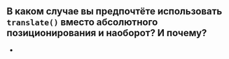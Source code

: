 ## В каком случае вы предпочтёте использовать `translate()` вместо абсолютного позиционирования и наоборот? И почему?

-
